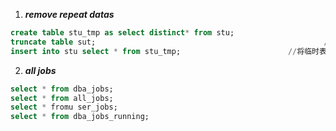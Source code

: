 <!--
 * @Descripttion: 
 * @version: 
 * @Author: fuanlei
 * @Date: 2019-12-10 16:49:53
 * @LastEditors: fuanlei
 * @LastEditTime: 2019-12-10 16:53:42
 -->

1. ***remove repeat datas***
``` sql
create table stu_tmp as select distinct* from stu;
truncate table sut;                                                   //清空表记录
insert into stu select * from stu_tmp;                        //将临时表中的数据添加回原表
```

2. ***all jobs***
``` sql
select * from dba_jobs;
select * from all_jobs;
select * fromu ser_jobs;
select * from dba_jobs_running;
```
